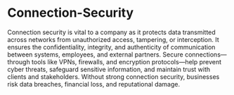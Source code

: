 # Connection-Security
Connection security is vital to a company as it protects data transmitted across networks from unauthorized access, tampering, or interception. It ensures the confidentiality, integrity, and authenticity of communication between systems, employees, and external partners. Secure connections—through tools like VPNs, firewalls, and encryption protocols—help prevent cyber threats, safeguard sensitive information, and maintain trust with clients and stakeholders. Without strong connection security, businesses risk data breaches, financial loss, and reputational damage.
